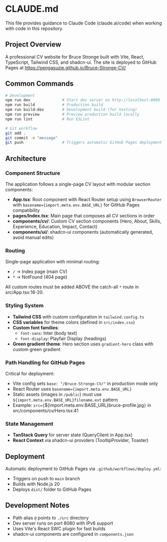 # CLAUDE.md

This file provides guidance to Claude Code (claude.ai/code) when working with code in this repository.

## Project Overview

A professional CV website for Bruce Stronge built with Vite, React, TypeScript, Tailwind CSS, and shadcn-ui. The site is deployed to GitHub Pages at https://pengasuzie.github.io/Bruce-Stronge-CV/

## Common Commands

```bash
# Development
npm run dev              # Start dev server on http://localhost:8080
npm run build            # Production build
npm run build:dev        # Development build (for testing)
npm run preview          # Preview production build locally
npm run lint             # Run ESLint

# Git workflow
git add .
git commit -m "message"
git push                 # Triggers automatic GitHub Pages deployment
```

## Architecture

### Component Structure

The application follows a single-page CV layout with modular section components:

- **App.tsx**: Root component with React Router setup using `BrowserRouter` with `basename={import.meta.env.BASE_URL}` for GitHub Pages compatibility
- **pages/Index.tsx**: Main page that composes all CV sections in order
- **components/cv/**: Custom CV section components (Hero, About, Skills, Experience, Education, Impact, Contact)
- **components/ui/**: shadcn-ui components (automatically generated, avoid manual edits)

### Routing

Single-page application with minimal routing:
- `/` → Index page (main CV)
- `*` → NotFound (404 page)

All custom routes must be added ABOVE the catch-all `*` route in src/App.tsx:16-20.

### Styling System

- **Tailwind CSS** with custom configuration in `tailwind.config.ts`
- **CSS variables** for theme colors (defined in `src/index.css`)
- **Custom font families**:
  - `font-sans`: Inter (body text)
  - `font-display`: Playfair Display (headings)
- **Green gradient theme**: Hero section uses `gradient-hero` class with custom green gradient

### Path Handling for GitHub Pages

Critical for deployment:
- Vite config sets `base: "/Bruce-Stronge-CV/"` in production mode only
- React Router uses `basename={import.meta.env.BASE_URL}`
- Static assets (images in `/public`) must use `${import.meta.env.BASE_URL}filename.ext` pattern
- Example: `src={`${import.meta.env.BASE_URL}bruce-profile.jpg`}` in src/components/cv/Hero.tsx:41

### State Management

- **TanStack Query** for server state (QueryClient in App.tsx)
- **React Context** via shadcn-ui providers (TooltipProvider, Toaster)

## Deployment

Automatic deployment to GitHub Pages via `.github/workflows/deploy.yml`:
- Triggers on push to `main` branch
- Builds with Node.js 20
- Deploys `dist/` folder to GitHub Pages

## Development Notes

- Path alias `@` points to `./src` directory
- Dev server runs on port 8080 with IPv6 support
- Uses Vite's React SWC plugin for fast builds
- shadcn-ui components are configured in `components.json`
